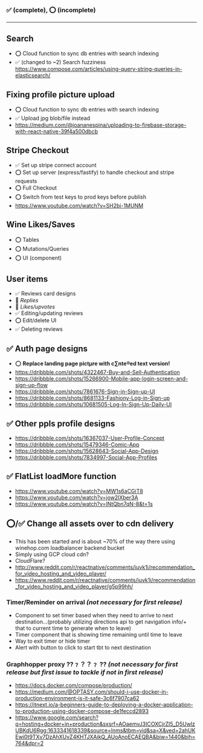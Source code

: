 ### ✅ (complete), ⭕️ (incomplete)
---------------------------------------
## **Search**
- ⭕️ Cloud function to sync db entries with search indexing
- ✅ (changed to ~2) Search fuzziness https://www.compose.com/articles/using-query-string-queries-in-elasticsearch/

## **Fixing profile picture upload**
- ⭕️ Cloud function to sync db entries with search indexing
- ✅ Upload jpg blob/file instead
- https://medium.com/@joananespina/uploading-to-firebase-storage-with-react-native-39f4a500dbcb

## **Stripe Checkout**
- ✅ Set up stripe connect account
- ⭕️ Set up server (express/fastify) to handle checkout and stripe requests
- ⭕️ Full Checkout
- ⭕️ Switch from test keys to prod keys before publish
- https://www.youtube.com/watch?v=SH2bi-1MUNM

## **Wine Likes/Saves**
- ⭕️ Tables
- ⭕️ Mutations/Queries
- ⭕️ UI (component)

## **User items**
- ✅ Reviews card designs
- 🌙 *Replies* 
- 🌙 *Likes/upvotes* 
- ✅ Editing/updating reviews 
- ⭕️ Edit/delete UI 
- ✅ Deleting reviews

## ✅ **Auth page designs**
- ⭕️ **Replace landing page pictµre with c∑nte®ed text version!**
- https://dribbble.com/shots/4322467-Buy-and-Sell-Authentication
- https://dribbble.com/shots/15266900-Mobile-app-login-screen-and-sign-up-flow
- https://dribbble.com/shots/7861676-Sign-in-Sign-up-UI
- https://dribbble.com/shots/8681133-Fashiony-Log-in-Sign-up
- https://dribbble.com/shots/10681505-Log-In-Sign-Up-Daily-UI

## ✅ **Other ppls profile designs**
- https://dribbble.com/shots/16367037-User-Profile-Concept
- https://dribbble.com/shots/15479346-Comic-App
- https://dribbble.com/shots/15628643-Social-App-Design
- https://dribbble.com/shots/7834997-Social-App-Profiles

## ✅ **FlatList loadMore function**
- https://www.youtube.com/watch?v=MW1s6aCGiT8
- https://www.youtube.com/watch?v=jow2lXber3A
- https://www.youtube.com/watch?v=lNtQbn7qN-8&t=1s

## ⭕️/✅  **Change all assets over to cdn delivery**
- This has been started and is about ~70% of the way there using winehop.com loadbalancer backend bucket
- Simply using GCP cloud cdn?
- CloudFlare?
- http://www.reddit.com/r/reactnative/comments/iuvk1i/recommendation_for_video_hosting_and_video_player/ 
- https://www.reddit.com/r/reactnative/comments/iuvk1i/recommendation_for_video_hosting_and_video_player/g5p99hh/


### **Timer/Reminder on arrival** *(not necessary for first release)*
- Component to set timer based when they need to arrive to next destination...(probably utilizing directions api to get navigation info/+ that to current time to generate when to leave)
- Timer component that is showing time remaining until time to leave
- Way to exit timer or hide timer
- Alert with button to click to start tbt to next destination

### **Graphhopper proxy** ⁇﹖？？﹖ ⁇ *(not necessary for first release but first issue to tackle if not in first release)*
- https://docs.docker.com/compose/production/
- https://medium.com/@OPTASY.com/should-i-use-docker-in-production-environment-is-it-safe-3c6f7907ca62
- https://itnext.io/a-beginners-guide-to-deploying-a-docker-application-to-production-using-docker-compose-de1feccd2893
- https://www.google.com/search?q=hosting+docker+in+production&sxsrf=AOaemvJ3ICOXCjrZI5_D5UwlzUBKdU6Rgg:1633341618339&source=lnms&tbm=vid&sa=X&ved=2ahUKEwi0t9TXv7DzAhXUvZ4KHTJXAikQ_AUoAnoECAEQBA&biw=1440&bih=764&dpr=2
